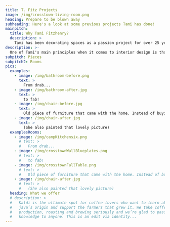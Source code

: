```yaml
---
title: T. Fitz Projects
image: /img/crosstown-living-room.png
heading: Prepare to be blown away
subheading: Here's a look at some previous projects Tami has done!
mainpitch:
  title: Why Tami Fitzhenry?
  description: >
    Tami has been decorating spaces as a passion project for over 25 years. Combine that expertise with her recent graduation from the NY Institute of Art & Design and you've got a winning recipe!
description: >-
  One of Tami's main principles when it comes to interior design is that you don't have to break the bank to improve how the space looks. She specializes in revitalizing old pieces and re-arraging current setups to maximize the pieces you already have. See a few examples of some revitalization below.
subpitch: Pieces
subpitch2: Rooms
pics:
  examples:
    - image: /img/bathroom-before.png
      text: >
        From drab...
    - image: /img/bathroom-after.jpg
      text: >
        to fab!
    - image: /img/chair-before.jpg
      text: >
        Old piece of furniture that came with the home. Instead of buying a new piece, Tami worked a little of her magic to transform the room into the chic space you see to the right!
    - image: /img/chair-after.jpg
      text: >
        (She also painted that lovely picture)
  examplesRooms:
    - image: /img/campKitchensix.png
      # text: >
      #   From drab...
    - image: /img/crosstownWallBlueplates.png
      # text: >
      #   to fab!
    - image: /img/crosstownFallTable.png
      # text: >
      #   Old piece of furniture that came with the home. Instead of buying a new piece, Tami worked a little of her magic to transform the room into the chic space you see to the right!
    - image: /img/chair-after.jpg
      # text: >
      #   (She also painted that lovely picture)
  heading: What we offer
  # description: >
  #   Kaldi is the ultimate spot for coffee lovers who want to learn about their
  #   java’s origin and support the farmers that grew it. We take coffee
  #   production, roasting and brewing seriously and we’re glad to pass that
  #   knowledge to anyone. This is an edit via identity...
---
```

